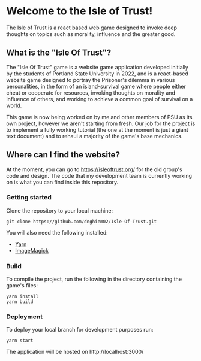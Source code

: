 # Welcome to the Isle of Trust!

The Isle of Trust is a react based web game designed to invoke deep thoughts on topics such as morality, influence and the greater good.

## What is the "Isle Of Trust"?

The "Isle Of Trust" game is a website game application developed initially by the students of
Portland State University in 2022, and is a react-based website game designed to portray the
Prisoner's dilemma in various personalities, in the form of an island-survival game where
people either cheat or cooperate for resources, invoking thoughts on morality and influence
of others, and working to achieve a common goal of survival on a world.

This game is now being worked on by me and other members of PSU as its own project, however we
aren't starting from fresh. Our job for the project is to implement a fully working tutorial
(the one at the moment is just a giant text document) and to rehaul a majority of the game's
base mechanics.

## Where can I find the website?

At the moment, you can go to https://isleoftrust.org/ for the old group's code and design.
The code that my development team is currently working on is what you can find inside this
repository.

### Getting started

Clone the repository to your local machine:

```shell
git clone https://github.com/dnghiem02/Isle-Of-Trust.git
```

You will also need the following installed:

-   [Yarn](https://yarnpkg.com/)
-   [ImageMagick](https://imagemagick.org/index.php)

### Build

To compile the project, run the following in the directory containing the game's files:

```shell
yarn install
yarn build
```

### Deployment

To deploy your local branch for development purposes run:

```shell
yarn start
```

The application will be hosted on http://localhost:3000/
